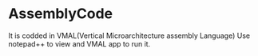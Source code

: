 # AssemblyCode
It is codded in VMAL(Vertical Microarchitecture assembly Language) Use notepad++ to view and VMAL app to run it.
